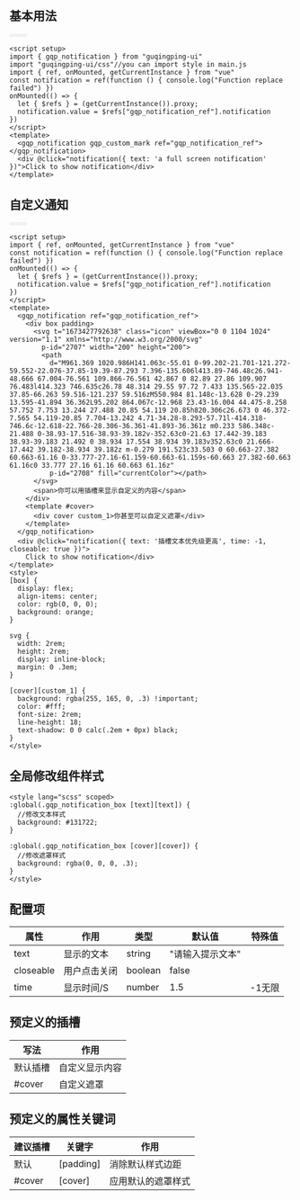 <script setup>
  import d1 from "../../demos/gqp_notification/demo1.vue"
  import d2 from "../../demos/gqp_notification/demo2.vue"
</script>
<style lang="scss">
  .btn{
    background: rgba(0,0,0,.05);
    display:inline-block;
    padding:.2rem 1rem;
    border-radius:.2rem;
    cursor:pointer;
  }
</style>

## 基本用法
<div class="btn">
  <d1/>
</div>

```vue
<script setup>
import { gqp_notification } from "guqingping-ui"
import "guqingping-ui/css"//you can import style in main.js
import { ref, onMounted, getCurrentInstance } from "vue"
const notification = ref(function () { console.log("Function replace failed") })
onMounted(() => {
  let { $refs } = (getCurrentInstance()).proxy;
  notification.value = $refs["gqp_notification_ref"].notification
})
</script>
<template>
  <gqp_notification gqp_custom_mark ref="gqp_notification_ref"></gqp_notification>
  <div @click="notification({ text: 'a full screen notification' })">Click to show notification</div>
</template>
 ```

## 自定义通知
<div class="btn">
  <d2/>
</div>

```vue
<script setup>
import { ref, onMounted, getCurrentInstance } from "vue"
const notification = ref(function () { console.log("Function replace failed") })
onMounted(() => {
  let { $refs } = (getCurrentInstance()).proxy;
  notification.value = $refs["gqp_notification_ref"].notification
})
</script>
<template>
  <gqp_notification ref="gqp_notification_ref">
    <div box padding>
      <svg t="1673427792638" class="icon" viewBox="0 0 1104 1024" version="1.1" xmlns="http://www.w3.org/2000/svg"
        p-id="2707" width="200" height="200">
        <path
          d="M961.369 1020.986H141.063c-55.01 0-99.202-21.701-121.272-59.552-22.076-37.85-19.39-87.293 7.396-135.606l413.89-746.48c26.941-48.666 67.004-76.561 109.866-76.561 42.867 0 82.89 27.86 109.907 76.483l414.323 746.635c26.78 48.314 29.55 97.72 7.433 135.565-22.035 37.85-66.263 59.516-121.237 59.516zM550.984 81.148c-13.628 0-29.239 13.595-41.894 36.362L95.202 864.067c-12.968 23.43-16.004 44.475-8.258 57.752 7.753 13.244 27.488 20.85 54.119 20.85h820.306c26.673 0 46.372-7.565 54.119-20.85 7.704-13.242 4.71-34.28-8.293-57.71l-414.318-746.6c-12.618-22.766-28.306-36.361-41.893-36.361z m0.233 586.348c-21.488 0-38.93-17.516-38.93-39.182v-352.63c0-21.63 17.442-39.183 38.93-39.183 21.492 0 38.934 17.554 38.934 39.183v352.63c0 21.666-17.442 39.182-38.934 39.182z m-0.279 191.523c33.503 0 60.663-27.382 60.663-61.16 0-33.777-27.16-61.159-60.663-61.159s-60.663 27.382-60.663 61.16c0 33.777 27.16 61.16 60.663 61.16z"
          p-id="2708" fill="currentColor"></path>
      </svg>
      <span>你可以用插槽来显示自定义的内容</span>
    </div>
    <template #cover>
      <div cover custom_1>你甚至可以自定义遮罩</div>
    </template>
  </gqp_notification>
  <div @click="notification({ text: '插槽文本优先级更高', time: -1, closeable: true })">
    Click to show notification</div>
</template>
<style>
[box] {
  display: flex;
  align-items: center;
  color: rgb(0, 0, 0);
  background: orange;
}

svg {
  width: 2rem;
  height: 2rem;
  display: inline-block;
  margin: 0 .3em;
}

[cover][custom_1] {
  background: rgba(255, 165, 0, .3) !important;
  color: #fff;
  font-size: 2rem;
  line-height: 18;
  text-shadow: 0 0 calc(.2em + 0px) black;
}
</style>
```

## 全局修改组件样式
```vue
<style lang="scss" scoped>
:global(.gqp_notification_box [text][text]) {
  //修改文本样式
  background: #131722;
}

:global(.gqp_notification_box [cover][cover]) {
  //修改遮罩样式
  background: rgba(0, 0, 0, .3);
}
</style>
```

## 配置项

| 属性      | 作用         | 类型    | 默认值           | 特殊值 |
| --------- | ------------ | ------- | ---------------- | ------ |
| text      | 显示的文本   | string  | "请输入提示文本" |        |
| closeable | 用户点击关闭 | boolean | false            |        |
| time      | 显示时间/S   | number  | 1.5              | -1无限 |

## 预定义的插槽
| 写法     | 作用           |
| -------- | -------------- |
| 默认插槽 | 自定义显示内容 |
| #cover   | 自定义遮罩     |

## 预定义的属性关键词
| 建议插槽 | 关键字    | 作用               |
| -------- | --------- | ------------------ |
| 默认     | [padding] | 消除默认样式边距   |
| #cover   | [cover]   | 应用默认的遮罩样式 |

